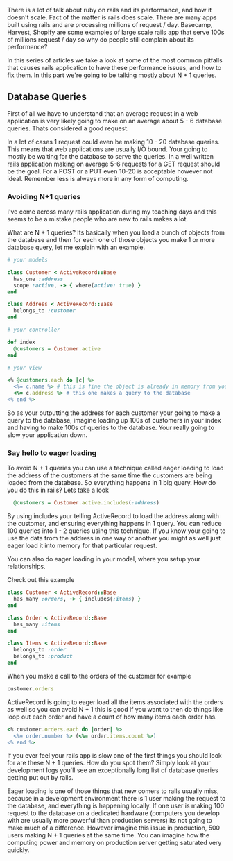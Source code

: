 There is a lot of talk about ruby on rails and its performance, and how it doesn't scale. Fact of the matter is rails does scale. There are many apps built using rails and are processing millions of request / day. Basecamp, Harvest, Shopify are some examples of large scale rails app that serve 100s of millions request / day so why do people still complain about its performance?

In this series of articles we take a look at some of the most common pitfalls that causes rails application to have these performance issues, and how to fix them. In this part we're going to be talking mostly about N + 1 queries.

## Database Queries

First of all we have to understand that an average request in a web application is very likely going to make on an average about 5 - 6 database queries. Thats considered a good request.

In a lot of cases 1 request could even be making 10 - 20 database queries. This means that web applications are usually I/O bound. Your going to mostly be waiting for the database to serve the queries. In a well written rails application making on average 5-6 requests for a GET request should be the goal. For a POST or a PUT even 10-20 is acceptable however not ideal. Remember less is always more in any form of computing.

### Avoiding N+1 queries

I've come across many rails application during my teaching days and this seems to be a mistake people who are new to rails makes a lot. 

What are N + 1 queries? Its basically when you load a bunch of objects from the database and then for each one of those objects you make 1 or more database query, let me explain with an example.

```ruby
# your models

class Customer < ActiveRecord::Base
  has_one :address
  scope :active, -> { where(active: true) }
end

class Address < ActiveRecord::Base
  belongs_to :customer
end

```


```ruby
# your controller

def index
  @customers = Customer.active
end
```

```ruby
# your view

<% @customers.each do |c| %>
  <%= c.name %> # this is fine the object is already in memory from your controller
  <%= c.address %> # this one makes a query to the database
<% end %>
```

So as your outputting the address for each customer your going to make a query to the database, imagine loading up 100s of customers in your index and having to make 100s of queries to the database. Your really going to slow your application down.

### Say hello to eager loading

To avoid N + 1 queries you can use a technique called eager loading to load the address of the customers at the same time the customers are being loaded from the database. So everything happens in 1 big query. How do you do this in rails? Lets take a look

```ruby
  @customers = Customer.active.includes(:address)
```

By using includes your telling ActiveRecord to load the address along with the customer, and ensuring everything happens in 1 query. You can reduce 100 queries into 1 - 2 queries using this technique. If you know your going to use the data from the address in one way or another you might as well just eager load it into memory for that particular request.

You can also do eager loading in your model, where you setup your relationships.

Check out this example

```ruby
class Customer < ActiveRecord::Base
  has_many :orders, -> { includes(:items) }
end

class Order < ActiveRecord::Base
  has_many :items
end

class Items < ActiveRecord::Base
  belongs_to :order
  belongs_to :product
end
```

When you make a call to the orders of the customer for example

```ruby
customer.orders
```

ActiveRecord is going to eager load all the items associated with the orders as well so you can avoid N + 1 this is good if you want to then do things like loop out each order and have a count of how many items each order has.

```ruby
<% customer.orders.each do |order| %>
  <%= order.number %> (<%= order.items.count %>)
<% end %>
```

If you ever feel your rails app is slow one of the first things you should look for are these N + 1 queries. How do you spot them? Simply look at your development logs you'll see an exceptionally long list of database queries getting put out by rails.

Eager loading is one of those things that new comers to rails usually miss, because in a development environment there is 1 user making the request to the database, and everything is happening locally. If one user is making 100 request to the database on a dedicated hardware (computers you develop with are usually more powerful than production servers) its not going to make much of a difference. However imagine this issue in production, 500 users making N + 1 queries at the same time. You can imagine how the computing power and memory on production server getting saturated very quickly.